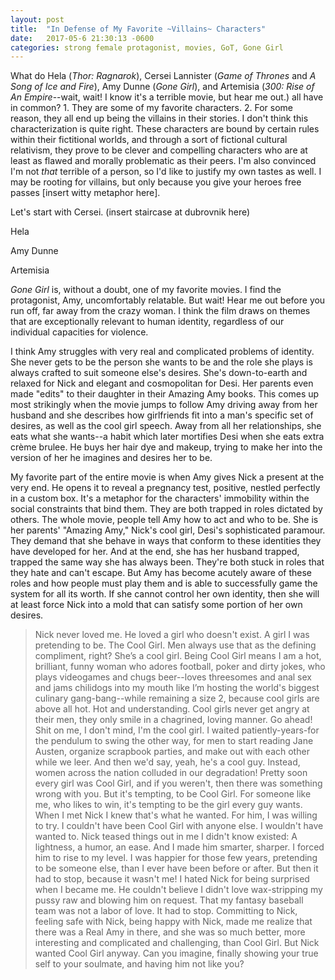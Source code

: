 ```yaml
---
layout: post
title:  "In Defense of My Favorite ~Villains~ Characters"
date:   2017-05-6 21:30:13 -0600
categories: strong female protagonist, movies, GoT, Gone Girl
---
```

What do Hela (*Thor: Ragnarok*), Cersei Lannister (*Game of Thrones* and *A Song of Ice and Fire*), Amy Dunne (*Gone Girl*), and Artemisia (*300: Rise of An Empire*--wait, wait! I know it's a terrible movie, but hear me out.) all have in common? 1. They are some of my favorite characters. 2. For some reason, they all end up being the villains in their stories. I don't think this characterization is quite right. These characters are bound by certain rules within their fictitional worlds, and through a sort of fictional cultural relativism, they prove to be clever and compelling characters who are at least as flawed and morally problematic as their peers. I'm also convinced I'm not *that* terrible of a person, so I'd like to justify my own tastes as well. I may be rooting for villains, but only because you give your heroes free passes [insert witty metaphor here].

Let's start with Cersei.
(insert staircase at dubrovnik here)

Hela

Amy Dunne

Artemisia

*Gone Girl* is, without a doubt, one of my favorite movies. I find the protagonist, Amy, uncomfortably relatable. But wait! Hear me out before you run off, far away from the crazy woman. I think the film draws on themes that are exceptionally relevant to human identity, regardless of our individual capacities for violence.

I think Amy struggles with very real and complicated problems of identity. She never gets to be the person she wants to be and the role she plays is always crafted to suit someone else's desires. She's down-to-earth and relaxed for Nick and elegant and cosmopolitan for Desi. Her parents even made "edits" to their daughter in their Amazing Amy books. This comes up most strikingly when the movie jumps to follow Amy driving away from her husband and she describes how girlfriends fit into a man's specific set of desires, as well as the cool girl speech. Away from all her relationships, she eats what she wants--a habit which later mortifies Desi when she eats extra crème brulee. He buys her hair dye and makeup, trying to make her into the version of her he imagines and desires her to be.

My favorite part of the entire movie is when Amy gives Nick a present at the very end. He opens it to reveal a pregnancy test, positive, nestled perfectly in a custom box. It's a metaphor for the characters' immobility within the social constraints that bind them. They are both trapped in roles dictated by others. The whole movie, people tell Amy how to act and who to be. She is her parents' "Amazing Amy," Nick's cool girl, Desi's sophisticated paramour. They demand that she behave in ways that conform to these identities they have developed for her. And at the end, she has her husband trapped, trapped the same way she has always been. They're both stuck in roles that they hate and can't escape. But Amy has become acutely aware of these roles and how people must play them and is able to successfully game the system for all its worth. If she cannot control her own identity, then she will at least force Nick into a mold that can satisfy some portion of her own desires.

>Nick never loved me. He loved a girl who doesn't exist. A girl I was pretending to be. The Cool Girl. Men always use that as the defining compliment, right? She’s a cool girl.
>Being Cool Girl means I am a hot, brilliant, funny woman who adores football, poker and dirty jokes, who plays videogames and chugs beer--loves threesomes and anal sex and jams chilidogs into my mouth like I’m hosting the world's biggest culinary gang-bang--while remaining a size 2, because cool girls are above all hot.
>Hot and understanding. Cool girls never get angry at their men, they only smile in a chagrined, loving manner. Go ahead! Shit on me, I don't mind, I'm the cool girl.
>I waited patiently-years-for the pendulum to swing the other way, for men to start reading Jane Austen, organize scrapbook parties, and make out with each other while we leer. And then we'd say, yeah, he's a cool guy.
>Instead, women across the nation colluded in our degradation! Pretty soon every girl was Cool Girl, and if you weren't, then there was something wrong with you.
>But it's tempting, to be Cool Girl. For someone like me, who likes to win, it's tempting to be the girl every guy wants. When I met Nick I knew that's what he wanted. For him, I was willing to try.
>I couldn't have been Cool Girl with anyone else. I wouldn't have wanted to. Nick teased things out in me I didn't know existed: A lightness, a humor, an ease.
>And I made him smarter, sharper. I forced him to rise to my level.
>I was happier for those few years, pretending to be someone else, than I ever have been before or after.
>But then it had to stop, because it wasn't me! I hated Nick for being surprised when I became me.
>He couldn't believe I didn't love wax-stripping my pussy raw and blowing him on request. That my fantasy baseball team was not a labor of love.
>It had to stop. Committing to Nick, feeling safe with Nick, being happy with Nick, made me realize that there was a Real Amy in there, and she was so much better, more interesting and complicated and challenging, than Cool Girl.
>But Nick wanted Cool Girl anyway.
>Can you imagine, finally showing your true self to your soulmate, and having him not like you?
